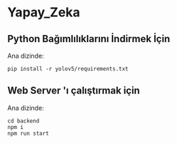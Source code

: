 # Yapay_Zeka

## Python Bağımlılıklarını İndirmek İçin

Ana dizinde:
```
pip install -r yolov5/requirements.txt
```
## Web Server 'ı çalıştırmak için
Ana dizinde:
```
cd backend
npm i 
npm run start
```

